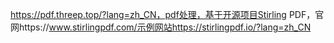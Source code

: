 https://pdf.threep.top/?lang=zh_CN，pdf处理，基于开源项目Stirling PDF，官网https://www.stirlingpdf.com/示例网站https://stirlingpdf.io/?lang=zh_CN